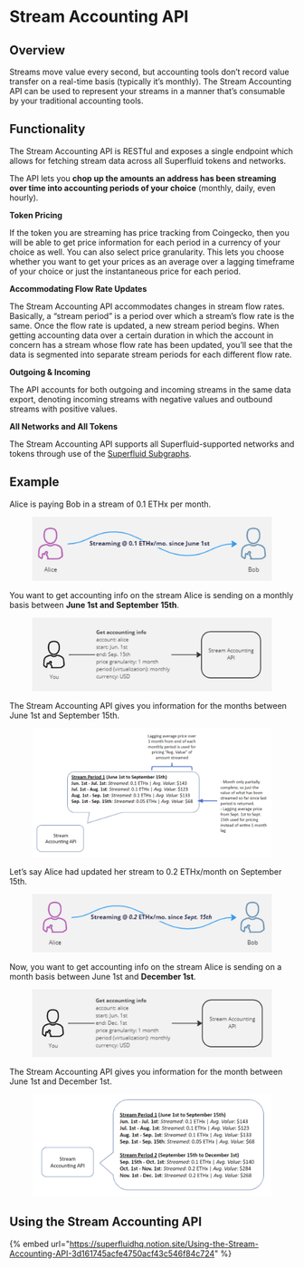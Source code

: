 # Stream Accounting API

## Overview

Streams move value every second, but accounting tools don’t record value transfer on a real-time basis (typically it’s monthly). The Stream Accounting API can be used to represent your streams in a manner that’s consumable by your traditional accounting tools.

## Functionality

The Stream Accounting API is RESTful and exposes a single endpoint which allows for fetching stream data across all Superfluid tokens and networks.

The API lets you **chop up the amounts an address has been streaming over time into accounting periods of your choice** (monthly, daily, even hourly).

**Token Pricing**

If the token you are streaming has price tracking from Coingecko, then you will be able to get price information for each period in a currency of your choice as well. You can also select price granularity. This lets you choose whether you want to get your prices as an average over a lagging timeframe of your choice or just the instantaneous price for each period.

**Accommodating Flow Rate Updates**

The Stream Accounting API accommodates changes in stream flow rates. Basically, a “stream period” is a period over which a stream’s flow rate is the same. Once the flow rate is updated, a new stream period begins. When getting accounting data over a certain duration in which the account in concern has a stream whose flow rate has been updated, you’ll see that the data is segmented into separate stream periods for each different flow rate.

**Outgoing & Incoming**

The API accounts for both outgoing and incoming streams in the same data export, denoting incoming streams with negative values and outbound streams with positive values.

**All Networks and All Tokens**

The Stream Accounting API supports all Superfluid-supported networks and tokens through use of the [Superfluid Subgraphs](https://docs.superfluid.finance/superfluid/developers/subgraph).

## Example

Alice is paying Bob in a stream of 0.1 ETHx per month.

<figure><img src="../../../.gitbook/assets/image.png" alt=""><figcaption></figcaption></figure>

You want to get accounting info on the stream Alice is sending on a monthly basis between **June 1st and September 15th**.

<figure><img src="../../../.gitbook/assets/image (5).png" alt=""><figcaption></figcaption></figure>

The Stream Accounting API gives you information for the months between June 1st and September 15th.

<figure><img src="../../../.gitbook/assets/image (1).png" alt=""><figcaption></figcaption></figure>

Let’s say Alice had updated her stream to 0.2 ETHx/month on September 15th.

<figure><img src="../../../.gitbook/assets/image (4).png" alt=""><figcaption></figcaption></figure>

Now, you want to get accounting info on the stream Alice is sending on a month basis between June 1st and **December 1st**.

<figure><img src="../../../.gitbook/assets/image (3).png" alt=""><figcaption></figcaption></figure>

The Stream Accounting API gives you information for the month between June 1st and December 1st.

<figure><img src="../../../.gitbook/assets/image (2).png" alt=""><figcaption></figcaption></figure>

## Using the Stream Accounting API

{% embed url="https://superfluidhq.notion.site/Using-the-Stream-Accounting-API-3d161745acfe4750acf43c546f84c724" %}
